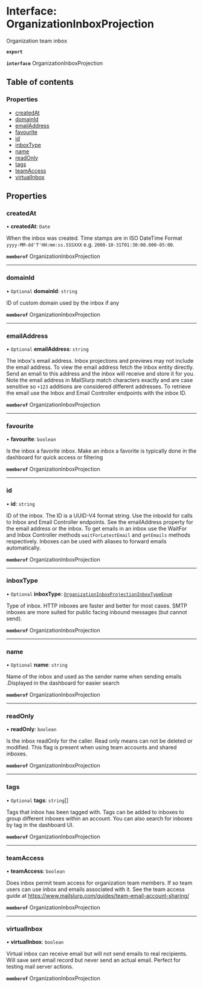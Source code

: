 # Interface: OrganizationInboxProjection

Organization team inbox

**`export`**

**`interface`** OrganizationInboxProjection

## Table of contents

### Properties

- [createdAt](OrganizationInboxProjection.md#createdat)
- [domainId](OrganizationInboxProjection.md#domainid)
- [emailAddress](OrganizationInboxProjection.md#emailaddress)
- [favourite](OrganizationInboxProjection.md#favourite)
- [id](OrganizationInboxProjection.md#id)
- [inboxType](OrganizationInboxProjection.md#inboxtype)
- [name](OrganizationInboxProjection.md#name)
- [readOnly](OrganizationInboxProjection.md#readonly)
- [tags](OrganizationInboxProjection.md#tags)
- [teamAccess](OrganizationInboxProjection.md#teamaccess)
- [virtualInbox](OrganizationInboxProjection.md#virtualinbox)

## Properties

### <a id="createdat" name="createdat"></a> createdAt

• **createdAt**: `Date`

When the inbox was created. Time stamps are in ISO DateTime Format `yyyy-MM-dd'T'HH:mm:ss.SSSXXX` e.g. `2000-10-31T01:30:00.000-05:00`.

**`memberof`** OrganizationInboxProjection

___

### <a id="domainid" name="domainid"></a> domainId

• `Optional` **domainId**: `string`

ID of custom domain used by the inbox if any

**`memberof`** OrganizationInboxProjection

___

### <a id="emailaddress" name="emailaddress"></a> emailAddress

• `Optional` **emailAddress**: `string`

The inbox's email address. Inbox projections and previews may not include the email address. To view the email address fetch the inbox entity directly. Send an email to this address and the inbox will receive and store it for you. Note the email address in MailSlurp match characters exactly and are case sensitive so `+123` additions are considered different addresses. To retrieve the email use the Inbox and Email Controller endpoints with the inbox ID.

**`memberof`** OrganizationInboxProjection

___

### <a id="favourite" name="favourite"></a> favourite

• **favourite**: `boolean`

Is the inbox a favorite inbox. Make an inbox a favorite is typically done in the dashboard for quick access or filtering

**`memberof`** OrganizationInboxProjection

___

### <a id="id" name="id"></a> id

• **id**: `string`

ID of the inbox. The ID is a UUID-V4 format string. Use the inboxId for calls to Inbox and Email Controller endpoints. See the emailAddress property for the email address or the inbox. To get emails in an inbox use the WaitFor and Inbox Controller methods `waitForLatestEmail` and `getEmails` methods respectively. Inboxes can be used with aliases to forward emails automatically.

**`memberof`** OrganizationInboxProjection

___

### <a id="inboxtype" name="inboxtype"></a> inboxType

• `Optional` **inboxType**: [`OrganizationInboxProjectionInboxTypeEnum`](../enums/OrganizationInboxProjectionInboxTypeEnum.md)

Type of inbox. HTTP inboxes are faster and better for most cases. SMTP inboxes are more suited for public facing inbound messages (but cannot send).

**`memberof`** OrganizationInboxProjection

___

### <a id="name" name="name"></a> name

• `Optional` **name**: `string`

Name of the inbox and used as the sender name when sending emails .Displayed in the dashboard for easier search

**`memberof`** OrganizationInboxProjection

___

### <a id="readonly" name="readonly"></a> readOnly

• **readOnly**: `boolean`

Is the inbox readOnly for the caller. Read only means can not be deleted or modified. This flag is present when using team accounts and shared inboxes.

**`memberof`** OrganizationInboxProjection

___

### <a id="tags" name="tags"></a> tags

• `Optional` **tags**: `string`[]

Tags that inbox has been tagged with. Tags can be added to inboxes to group different inboxes within an account. You can also search for inboxes by tag in the dashboard UI.

**`memberof`** OrganizationInboxProjection

___

### <a id="teamaccess" name="teamaccess"></a> teamAccess

• **teamAccess**: `boolean`

Does inbox permit team access for organization team members. If so team users can use inbox and emails associated with it. See the team access guide at https://www.mailslurp.com/guides/team-email-account-sharing/

**`memberof`** OrganizationInboxProjection

___

### <a id="virtualinbox" name="virtualinbox"></a> virtualInbox

• **virtualInbox**: `boolean`

Virtual inbox can receive email but will not send emails to real recipients. Will save sent email record but never send an actual email. Perfect for testing mail server actions.

**`memberof`** OrganizationInboxProjection

